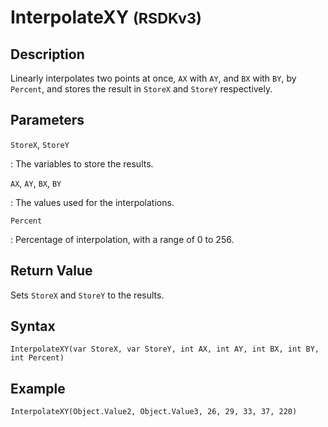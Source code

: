# InterpolateXY <small>(RSDKv3)</small>

## Description
Linearly interpolates two points at once, `AX` with `AY`, and `BX` with `BY`, by `Percent`, and stores the result in `StoreX` and `StoreY` respectively.

## Parameters
`StoreX`, `StoreY`

:   The variables to store the results.

`AX`, `AY`, `BX`, `BY`

:   The values used for the interpolations.

`Percent`

:   Percentage of interpolation, with a range of 0 to 256.

## Return Value
Sets `StoreX` and `StoreY` to the results.

## Syntax
```
InterpolateXY(var StoreX, var StoreY, int AX, int AY, int BX, int BY, int Percent)
```

## Example
```
InterpolateXY(Object.Value2, Object.Value3, 26, 29, 33, 37, 220)
```